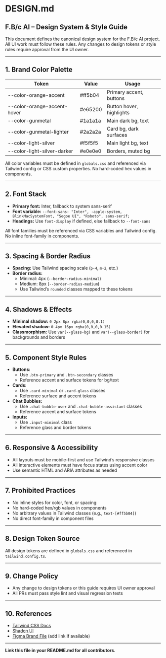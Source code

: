 # DESIGN.md

## F.B/c AI – Design System & Style Guide

This document defines the canonical design system for the F.B/c AI project. All UI work must follow these rules. Any changes to design tokens or style rules require approval from the UI owner.

---

## 1. Brand Color Palette

| Token                  | Value         | Usage                        |
|------------------------|--------------|------------------------------|
| --color-orange-accent  | #ff5b04      | Primary accent, buttons      |
| --color-orange-accent-hover | #e65200 | Button hover, highlights     |
| --color-gunmetal       | #1a1a1a      | Main dark bg, text           |
| --color-gunmetal-lighter | #2a2a2a    | Card bg, dark surfaces       |
| --color-light-silver   | #f5f5f5      | Main light bg, text          |
| --color-light-silver-darker | #e0e0e0 | Borders, muted bg            |

All color variables must be defined in `globals.css` and referenced via Tailwind config or CSS custom properties. No hard-coded hex values in components.

---

## 2. Font Stack

- **Primary font:** Inter, fallback to system sans-serif
- **Font variable:** `--font-sans: "Inter", -apple-system, BlinkMacSystemFont, "Segoe UI", "Roboto", sans-serif;`
- **Headings:** Use `font-display` if defined, else fallback to `--font-sans`

All font families must be referenced via CSS variables and Tailwind config. No inline font-family in components.

---

## 3. Spacing & Border Radius

- **Spacing:** Use Tailwind spacing scale (`p-4`, `m-2`, etc.)
- **Border radius:**
  - Minimal: 4px (`--border-radius-minimal`)
  - Medium: 8px (`--border-radius-medium`)
  - Use Tailwind’s `rounded` classes mapped to these tokens

---

## 4. Shadows & Effects

- **Minimal shadow:** `0 2px 8px rgba(0,0,0,0.1)`
- **Elevated shadow:** `0 4px 16px rgba(0,0,0,0.15)`
- **Glassmorphism:** Use `var(--glass-bg)` and `var(--glass-border)` for backgrounds and borders

---

## 5. Component Style Rules

- **Buttons:**
  - Use `.btn-primary` and `.btn-secondary` classes
  - Reference accent and surface tokens for bg/text
- **Cards:**
  - Use `.card-minimal` or `.card-glass` classes
  - Reference surface and accent tokens
- **Chat Bubbles:**
  - Use `.chat-bubble-user` and `.chat-bubble-assistant` classes
  - Reference accent and surface tokens
- **Inputs:**
  - Use `.input-minimal` class
  - Reference glass and border tokens

---

## 6. Responsive & Accessibility

- All layouts must be mobile-first and use Tailwind’s responsive classes
- All interactive elements must have focus states using accent color
- Use semantic HTML and ARIA attributes as needed

---

## 7. Prohibited Practices

- No inline styles for color, font, or spacing
- No hard-coded hex/rgb values in components
- No arbitrary values in Tailwind classes (e.g., `text-[#ff5b04]`)
- No direct font-family in component files

---

## 8. Design Token Source

All design tokens are defined in `globals.css` and referenced in `tailwind.config.ts`.

---

## 9. Change Policy

- Any change to design tokens or this guide requires UI owner approval
- All PRs must pass style lint and visual regression tests

---

## 10. References

- [Tailwind CSS Docs](https://tailwindcss.com/docs)
- [Shadcn UI](https://ui.shadcn.com/)
- [Figma Brand File](#) (add link if available)

---

**Link this file in your README.md for all contributors.** 